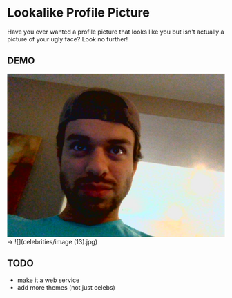 # Lookalike Profile Picture

Have you ever wanted a profile picture that looks like you but isn't actually a picture of your ugly face? Look no further!

## DEMO
![](img/fausto.jpg) -> ![](celebrities/image (13).jpg)
## TODO
- make it a web service
- add more themes (not just celebs)
